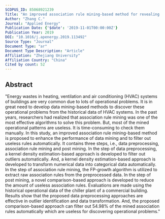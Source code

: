 ```yaml
---
SCOPUS_ID: 85068921239
Title: "An improved association rule mining-based method for revealing operational problems of building heating, ventilation and air conditioning (HVAC) systems"
Author: "Zhang C."
Journal: "Applied Energy"
Publication Date: {'$date': '2019-11-01T00:00:00Z'}
Publication Year: 2019
DOI: "10.1016/j.apenergy.2019.113492"
Source Type: "Journal"
Document Type: "ar"
Document Type Description: "Article"
Affiliation: "Zhejiang University"
Affiliation Country: "China"
Cited by count: 52
---
```


## Abstract
"Energy wastes in heating, ventilation and air conditioning (HVAC) systems of buildings are very common due to lots of operational problems. It is in great need to develop data mining-based methods to discover these operational problems from the historical data of HVAC systems. In the past years, researchers had realized that association rule mining was one of the most effective algorithms to solve this problem. But, most of the mined operational patterns are useless. It is time-consuming to check them manually. In this study, an improved association rule mining-based method is proposed to enhance the performance of data mining and to filter out useless rules automatically. It contains three steps, i.e., data preprocessing, association rule mining and post mining. In the step of data preprocessing, a kernel density estimation-based approach is developed to filter out outliers automatically. And, a kernel density estimation-based approach is developed to transform numerical data into categorical data automatically. In the step of association rule mining, the FP-growth algorithm is utilized to extract raw association rules from the preprocessed data. In the step of post mining, a novel comparison-based approach is developed to reduce the amount of useless association rules. Evaluations are made using the historical operational data of the chiller plant of a commercial building. Results show that the proposed data preprocessing approaches are effective in outlier identification and data transformation. And, the proposed comparison-based approach can filter out 54.98% of the mined association rules automatically which are useless for discovering operational problems."
